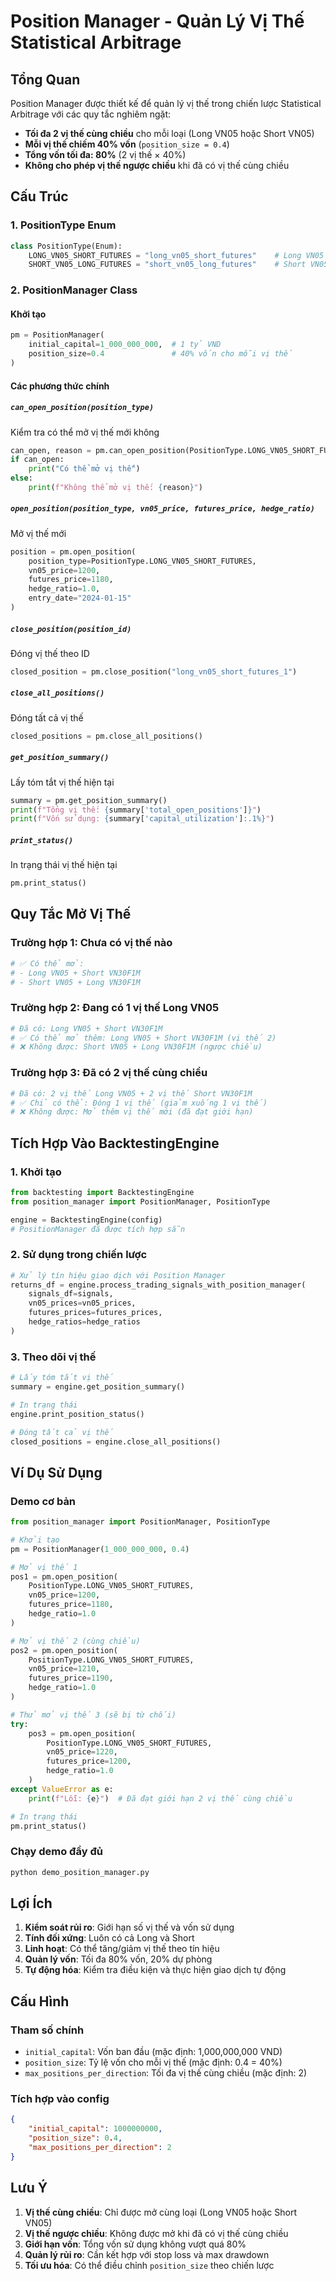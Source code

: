 # Position Manager - Quản Lý Vị Thế Statistical Arbitrage

## Tổng Quan

Position Manager được thiết kế để quản lý vị thế trong chiến lược Statistical Arbitrage với các quy tắc nghiêm ngặt:

- **Tối đa 2 vị thế cùng chiều** cho mỗi loại (Long VN05 hoặc Short VN05)
- **Mỗi vị thế chiếm 40% vốn** (`position_size = 0.4`)
- **Tổng vốn tối đa: 80%** (2 vị thế × 40%)
- **Không cho phép vị thế ngược chiều** khi đã có vị thế cùng chiều

## Cấu Trúc

### 1. PositionType Enum
```python
class PositionType(Enum):
    LONG_VN05_SHORT_FUTURES = "long_vn05_short_futures"    # Long VN05 + Short VN30F1M
    SHORT_VN05_LONG_FUTURES = "short_vn05_long_futures"    # Short VN05 + Long VN30F1M
```

### 2. PositionManager Class

#### Khởi tạo
```python
pm = PositionManager(
    initial_capital=1_000_000_000,  # 1 tỷ VND
    position_size=0.4               # 40% vốn cho mỗi vị thế
)
```

#### Các phương thức chính

##### `can_open_position(position_type)`
Kiểm tra có thể mở vị thế mới không
```python
can_open, reason = pm.can_open_position(PositionType.LONG_VN05_SHORT_FUTURES)
if can_open:
    print("Có thể mở vị thế")
else:
    print(f"Không thể mở vị thế: {reason}")
```

##### `open_position(position_type, vn05_price, futures_price, hedge_ratio)`
Mở vị thế mới
```python
position = pm.open_position(
    position_type=PositionType.LONG_VN05_SHORT_FUTURES,
    vn05_price=1200,
    futures_price=1180,
    hedge_ratio=1.0,
    entry_date="2024-01-15"
)
```

##### `close_position(position_id)`
Đóng vị thế theo ID
```python
closed_position = pm.close_position("long_vn05_short_futures_1")
```

##### `close_all_positions()`
Đóng tất cả vị thế
```python
closed_positions = pm.close_all_positions()
```

##### `get_position_summary()`
Lấy tóm tắt vị thế hiện tại
```python
summary = pm.get_position_summary()
print(f"Tổng vị thế: {summary['total_open_positions']}")
print(f"Vốn sử dụng: {summary['capital_utilization']:.1%}")
```

##### `print_status()`
In trạng thái vị thế hiện tại
```python
pm.print_status()
```

## Quy Tắc Mở Vị Thế

### Trường hợp 1: Chưa có vị thế nào
```python
# ✅ Có thể mở:
# - Long VN05 + Short VN30F1M
# - Short VN05 + Long VN30F1M
```

### Trường hợp 2: Đang có 1 vị thế Long VN05
```python
# Đã có: Long VN05 + Short VN30F1M
# ✅ Có thể mở thêm: Long VN05 + Short VN30F1M (vị thế 2)
# ❌ Không được: Short VN05 + Long VN30F1M (ngược chiều)
```

### Trường hợp 3: Đã có 2 vị thế cùng chiều
```python
# Đã có: 2 vị thế Long VN05 + 2 vị thế Short VN30F1M
# ✅ Chỉ có thể: Đóng 1 vị thế (giảm xuống 1 vị thế)
# ❌ Không được: Mở thêm vị thế mới (đã đạt giới hạn)
```

## Tích Hợp Vào BacktestingEngine

### 1. Khởi tạo
```python
from backtesting import BacktestingEngine
from position_manager import PositionManager, PositionType

engine = BacktestingEngine(config)
# PositionManager đã được tích hợp sẵn
```

### 2. Sử dụng trong chiến lược
```python
# Xử lý tín hiệu giao dịch với Position Manager
returns_df = engine.process_trading_signals_with_position_manager(
    signals_df=signals,
    vn05_prices=vn05_prices,
    futures_prices=futures_prices,
    hedge_ratios=hedge_ratios
)
```

### 3. Theo dõi vị thế
```python
# Lấy tóm tắt vị thế
summary = engine.get_position_summary()

# In trạng thái
engine.print_position_status()

# Đóng tất cả vị thế
closed_positions = engine.close_all_positions()
```

## Ví Dụ Sử Dụng

### Demo cơ bản
```python
from position_manager import PositionManager, PositionType

# Khởi tạo
pm = PositionManager(1_000_000_000, 0.4)

# Mở vị thế 1
pos1 = pm.open_position(
    PositionType.LONG_VN05_SHORT_FUTURES,
    vn05_price=1200,
    futures_price=1180,
    hedge_ratio=1.0
)

# Mở vị thế 2 (cùng chiều)
pos2 = pm.open_position(
    PositionType.LONG_VN05_SHORT_FUTURES,
    vn05_price=1210,
    futures_price=1190,
    hedge_ratio=1.0
)

# Thử mở vị thế 3 (sẽ bị từ chối)
try:
    pos3 = pm.open_position(
        PositionType.LONG_VN05_SHORT_FUTURES,
        vn05_price=1220,
        futures_price=1200,
        hedge_ratio=1.0
    )
except ValueError as e:
    print(f"Lỗi: {e}")  # Đã đạt giới hạn 2 vị thế cùng chiều

# In trạng thái
pm.print_status()
```

### Chạy demo đầy đủ
```bash
python demo_position_manager.py
```

## Lợi Ích

1. **Kiểm soát rủi ro**: Giới hạn số vị thế và vốn sử dụng
2. **Tính đối xứng**: Luôn có cả Long và Short
3. **Linh hoạt**: Có thể tăng/giảm vị thế theo tín hiệu
4. **Quản lý vốn**: Tối đa 80% vốn, 20% dự phòng
5. **Tự động hóa**: Kiểm tra điều kiện và thực hiện giao dịch tự động

## Cấu Hình

### Tham số chính
- `initial_capital`: Vốn ban đầu (mặc định: 1,000,000,000 VND)
- `position_size`: Tỷ lệ vốn cho mỗi vị thế (mặc định: 0.4 = 40%)
- `max_positions_per_direction`: Tối đa vị thế cùng chiều (mặc định: 2)

### Tích hợp vào config
```json
{
    "initial_capital": 1000000000,
    "position_size": 0.4,
    "max_positions_per_direction": 2
}
```

## Lưu Ý

1. **Vị thế cùng chiều**: Chỉ được mở cùng loại (Long VN05 hoặc Short VN05)
2. **Vị thế ngược chiều**: Không được mở khi đã có vị thế cùng chiều
3. **Giới hạn vốn**: Tổng vốn sử dụng không vượt quá 80%
4. **Quản lý rủi ro**: Cần kết hợp với stop loss và max drawdown
5. **Tối ưu hóa**: Có thể điều chỉnh `position_size` theo chiến lược



